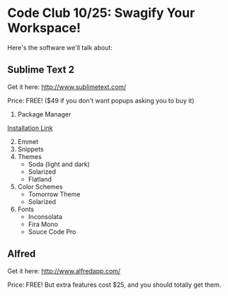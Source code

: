 Code Club 10/25: Swagify Your Workspace!
========================================

Here's the software we'll talk about:

## Sublime Text 2

Get it here: http://www.sublimetext.com/

Price: FREE! ($49 if you don't want popups asking you to buy it)

1. Package Manager

[Installation Link](https://sublime.wbond.net/installation#st2)

2. Emmet
3. Snippets
4. Themes
    - Soda (light and dark)
    - Solarized
    - Flatland
5. Color Schemes
    - Tomorrow Theme
    - Solarized
6. Fonts
    - Inconsolata
    - Fira Mono
    - Souce Code Pro



## Alfred

Get it here: http://www.alfredapp.com/

Price: FREE! But extra features cost $25, and you should totally get them.